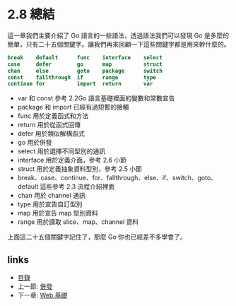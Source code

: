 # 2.8 總結

這一章我們主要介紹了 Go 語言的一些語法，透過語法我們可以發現 Go 是多麼的簡單，只有二十五個關鍵字。讓我們再來回顧一下這些關鍵字都是用來幹什麼的。

```Go
break    default      func    interface    select
case     defer        go      map          struct
chan     else         goto    package      switch
const    fallthrough  if      range        type
continue for          import  return       var
```
- var 和 const 參考 2.2Go 語言基礎裡面的變數和常數宣告
- package 和 import 已經有過短暫的接觸
- func 用於定義函式和方法
- return 用於從函式回傳
- defer 用於類似解構函式
- go 用於併發
- select 用於選擇不同型別的通訊
- interface 用於定義介面，參考 2.6 小節
- struct 用於定義抽象資料型別，參考 2.5 小節
- break、case、continue、for、fallthrough、else、if、switch、goto、default 這些參考 2.3 流程介紹裡面
- chan 用於 channel 通訊
- type 用於宣告自訂型別
- map 用於宣告 map 型別資料
- range 用於讀取 slice、map、channel 資料

上面這二十五個關鍵字記住了，那麼 Go 你也已經差不多學會了。

## links
   * [目錄](<preface.md>)
   * 上一節: [併發](<02.7.md>)
   * 下一章: [Web 基礎](<03.0.md>)
